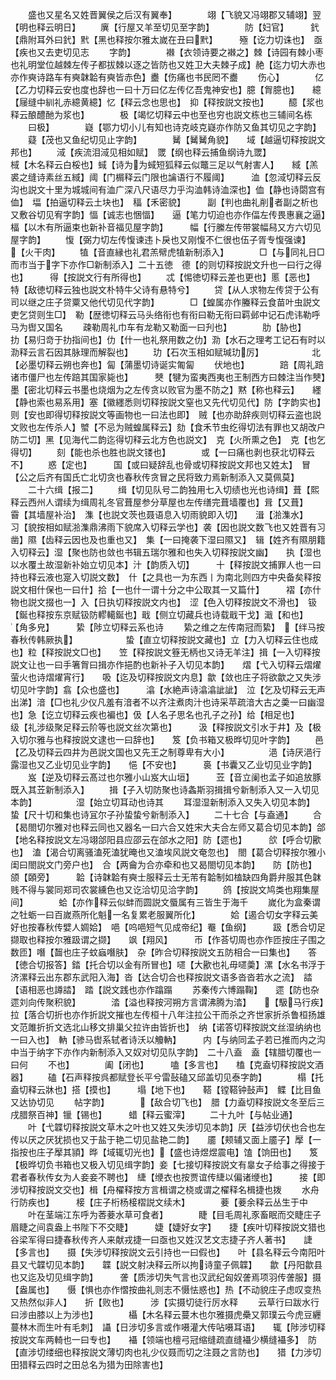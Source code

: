<!-- { "loadSidebar": true } -->
　　盛也又星名又姓晋翼侯之后汉有翼奉】　　　　翊【飞貌又冯翊郡又辅翊】翌【明也释云明日】
　　廙【行屋又羊至切见至字韵】　　　　防【妇官】　　　釴【鼎附耳外曰釴】黓【黑也释按尔雅太嵗在丑曰黓】　　　殛【讫力切诛也】　亟【疾也又去吏切见志
　　字韵】　　　　襋【衣领诗要之襋之】棘【诗园有棘小枣也礼明堂位越棘左传子都拔棘以逐之皆防也又姓卫大夫棘子成】赩【迄力切大赤也亦作奭诗路车有奭韎韐有奭皆赤色】衋【伤痛也书民罔不衋
　　伤心】　　　　亿【乙力切释云安也度也辞也一曰十万曰亿左传亿吾鬼神安也】臆【胷臆也】　　繶【屦缝中紃礼赤繶黄繶】忆【释云念也思也】　抑【释按説文按也】
　　醷【浆也释云酿醴酏为浆也】　　　　极【竭忆切释云中也至也穷也説文栋也三辅间名栋
　　曰极】　　　　嶷【鄂力切小儿有知也诗克岐克嶷亦作防又鱼其切见之字韵】
　　薿【茂也又鱼纪切见止字韵】　　　　觺【觺觺角貌】　　域【越逼切释按説文邦也】
　　淢【疾流泪淢见相如赋】　罭【纲也释云捕鱼纲诗九罭】　　　　　　棫【木名释云白桵也】蜮【诗为为蜮短狐释云似鼈三足以气射害人】　　緎【羔裘之缝诗素丝五緎】阈【门榍释云门限也讑语行不履阈】　　　洫【忽淢切释云反沟也説文十里为城城间有洫广深八尺语尽力乎沟洫韩诗洫深也】侐【静也诗閟宫有侐】　堛【拍逼切释云土块也】　稫【禾密貌】　　　副【判也曲礼削者副之析也又敷谷切见宥字韵】愊【诚志也悃愊】　　逼【笔力切迫也亦作偪左传畏惠襄之逼】楅【以木有所逼束也新补音福见屋字韵】　　　幅【行縢左传带裳幅舄又方六切见屋字韵】
　　愎【弼力切左传愎谏违卜戾也又刚愎不仁很也伍子胥专愎强谏】　　　　【火干肉】
　　犆【音直縁也礼君羔幦虎犆新制添入】　　　　□【与同礼日□而市当于字下亦作□新制添入】二十五徳　德【的则切释按説文升也一曰行之得也】　　　得【按説文行有所得也】
　　忒【惕徳切释云差也更也】慝【恶也】　　　　特【敌徳切释云独也説文朴特牛父诗有悬特兮】
　　贷【从人求物左传贷于公有司以继之庄子贷粟又他代切见代字韵】　　　　□【蝗属亦作螣释云食苗叶虫説文吏乞贷则生□】　勒【歴徳切释云马头络衔也有衔曰勒无衔曰羁邺中记石虎讳勒呼马为辔又国名
　　疎勒周礼巾车有龙勒又勒面一曰刋也】　　　　肋【胁也】　　　　扐【易归竒于扐指间也】仂【什一也礼祭用数之仂】泐【水石之理考工记石有时以泐释云言石因其脉理而解裂也】
　　玏【石次玉相如赋瑊玏厉】　　　　　　北【必墨切释云朔也奔也】匐【蒲墨切诗诞实匍匐
　　伏地也】　　　　踣【周礼踣诸市僵尸也左传踣其国家毙也】　　　僰【犍为蛮夷西夷也王制西方曰棘注当作僰】　墨【密北切释云书墨也烧烟为之左传贪以败官为墨不防之】黙【称也释云】　　纆【静也索也易系用】塞【徽纆悉则切释按説文窒也又先代切见代】防【字韵实也】　　则【安也即得切释按説文等画物也一曰法也即】　贼【也亦助辞疾则切释云盗也説文败也左传杀人】蠈【不忌为贼蝗属释云】劾【食禾节虫纥得切法有罪也又胡改户防二切】黑【见海代二韵迄得切释云北方色也説文】　克【火所熏之色】　克【也乞得切】
　　刻【能也杀也胜也説文镂也】　　　　或【一曰痛也剥也获北切释云不】
　　惑【定也】　　　国【或曰疑辞乱也骨或切释按説文邦也又姓太】　冒【公之后齐有国氏亡北切贪也春秋传贪冒之民将致力焉新制添入又莫佩莫】
　　二十六缉【报二】
　　缉【切见队号二韵独用七入切绩也光也诗缉】葺【熙释云西州人谓续为缉周礼冬官葺屋参分草屋也左传缮完葺墙覆也】咠【又葺】　　　霫【其墙屋补治】　潗【也説文茨也聂语息入切雨貌即入切】　　湒【湁潗水】　　习【貌按相如赋湁潗鼎沸雨下貌席入切释云学也】袭【因也説文数飞也又姓晋有习凿】隰【齿释云因也及也重也又】　集【一曰掩袭下湿曰隰又】　辑【姓齐有隰朋籍入切释云】湿【聚也防也敛也书辑五瑞尔雅和也失入切释按説文幽】　　执【湿也以水覆土故湿新补始立切见本】汁【韵质入切】　　　十【释按説文捕罪人也一曰持也释云液也寔入切説文数】　什【之具也一为东西丨为南北则四方中央备矣释按　説文相什保也一曰什】拾【一也什一谓十分之中公取其一又篇什】　　　褶【亦什物也説文掇也一】入【日执切释按説文内也】　涩【色入切释按説文不滑也】　钑【鋋也释按东京赋钑防轇轕鋋也】戢【侧立切藏兵也诗载戢干戈】濈【和也】　　　【角多皃】　　　絷【陟立切释云系也诗
　　絷之维之左传南冠而絷】　【绊马按春秋传韩厥执】　　　　　　蛰【直立切释按説文藏也】立【力入切释云住也成也】粒【释按説文□也】　　笠【释按説文簦无柄也又诗无羊注】揖【一入切释按説文让也一曰手箸胷曰揖亦作挹酌也新补子入切见本韵】　　熠【弋入切释云熠燿萤火也诗熠燿宵行】　　吸【迄及切释按説文内息】歙【敛也庄子将欲歙之又失涉切见叶字韵】翕【众也盛也】　　　潝【水絶声诗潝潝訿訿】　泣【乞及切释云无声出涕】湆【□也礼少仪凡羞有湆者不以齐注煮肉汁也诗采苹疏湆大古之羮一曰幽湿也】急【讫立切释云疾也褊也】伋【人名子思名也孔子之孙】给【相足也】　　　级【礼涉级聚足释云阶等也説文丝次第也】　　　汲【释按説文引水于井】及【极入切尔雅与也释按説文逮也一曰辞也】　　笈【负书箱又极晔切见叶字韵】
　　邑【乙及切释云四井为邑説文国也又先王之制尊卑有大小】　　　　　浥【诗厌浥行露湿也又乙业切见业字韵】　　悒【不安也】　　　裛【书囊又乙业切见业字韵】
　　岌【逆及切释云髙过也尔雅小山岌大山垣】　　　苙【音立阑也孟子如追放豚既入其苙新制添入】
　　揖【子入切防聚也诗螽斯羽揖揖兮新制添入又一入切见本韵】　　　　　湿【始立切耳动也诗其
　　耳湿湿新制添入又失入切见本韵】　　　　　蛰【尺十切和集也诗冝尔子孙蛰蛰兮新制添入】
　　二十七合【与盍通】
　　合【曷閤切尔雅对也释云同也又器名一曰六合又姓宋大夫合左师又葛合切见本韵】郃【地名释按説文左冯翊郃阳县应邵云在郃水之阳】防【遝也】　　　欱【呼合切歠也】　溘【渴合切离骚溘死溘犹晻也又溘埃风説文奄忽也】　閤【葛合切释按尔雅小闺曰閤説文门旁户也】　合【两龠为合亦牵和也又曷閤切见本韵】　　防【防也】　　　颌【頣旁】　　　韐【诗韎韐有奭士服释云士无芾有韐制如榼缺四角爵弁服其色韎贱不得与裳同郑司农裳纁色也又讫洽切见洽字韵】
　　鸽【按説文鸠类也翔集屋间】　　　　蛤【亦作释云似蚌而圆説文蜃属有三皆生于海千
　　嵗化为盒秦谓之牡蛎一曰百嵗燕所化魁一名复累老服翼所化】　　　　姶【遏合切女字释云美好也按春秋传嬖人婤姶】　唈【呜唈短气见成帝纪】罨【鱼纲】　　　趿【悉合切足撷取也释按尔雅趿谓之撷】　　飒【翔风】　　　帀【作荅切周也亦作匝按庄子围之数匝】噆【齧也庄子蚊蝱噆肤】　杂【昨合切释按説文五防相合一曰集也】　　答【徳合切报答】錔【托合切以金有所冒也】嚃【大歠也礼毋嚃羮】漯【水名书浮于济漯释云出东郡东武阳入海】沓【达合切合也释按説文语多沓沓若水之流】　誻【语相恶也譐誻】　踏【説文践也亦作蹹蹋
　　苏秦传六博蹋鞠】　　遝【防也杂遝刘向传聚积貌】　　　　涾【溢也释按河朔方言谓沸腾为涾】　　【馺马行疾】　拉【落合切折也亦作折説文摧也左传桓十八年注拉公干而杀之齐世家折杀鲁桓扬雄文范雎折折文选北山移文排巢父拉许由皆折也】　纳【诺答切释按説文丝湿纳纳也一曰入也】　軜【骖马辔系轼者诗沃以觼軜】　　　内【与纳同孟子若已推而内之沟中当于纳字下亦作内新制添入又奴对切见队字韵】　二十八盍　盍【辖腊切覆也一曰何
　　不也】　　　　阖【闭也】　　　嗑【多言也】　　榼【克盍切释按説文酒器】
　　磕【石声释按呉都赋登长平兮雷鼔磕又邱盖切见泰字韵】　　　　榻【托盍切释云牀也】搭【摸也】　　　塌【地下也】　　鞳【镗鞳钟鼔声】　鲽【比目鱼又达协切见
　　帖字韵】　　　　【敌合切飞也】　腊【力盍切释按説文冬至后三戌腊祭百神】镴【锡也】　　　蜡【释云蜜滓】
　　二十九叶【与帖业通】
　　叶【弋韘切释按説文草木之叶也又姓又失涉切见本韵】厌【益涉切伏也合也左传以厌之厌犹损也又于盐于艳二切见盐艳二韵】　　靥【颊辅又面上靥子】擪【一指按也庄子擪其頴】晔【域辄切光也】【盛也诗煜煜震电】馌【饷田也】　　笈【极晔切负书箱也又极入切见缉字韵】妾【七接切释按説文有辠女子给事之得接于君者春秋传女为人妾妾不聘也】　緁【缏衣也按贾谊传緁以偏诸缏也】　　　接【即涉切释按説文交也】楫【舟櫂释按方言楫谓之桡或谓之櫂释名楫捷也拨
　　水舟行防疾也】　　　椄【庄子桁杨椄槢説文续木】　　　　菨【菨余释云丛生于中
　　叶在茎端江东呼为莕菨水草可食者】　　　　睫【目毛周礼豕畜眠而交睫庄子眉睫之间袁盎上书陛下不交睫】　　　婕【婕好女字】　　捷【疾叶切释按説文猎也谷梁军得曰捷春秋传齐人来献戎捷一曰亟也又姓汉艺文志捷子齐人著书】　　誱【多言也】　　摄【失涉切释按説文云引持也一曰假也】　　叶【县名释云今南阳叶县又弋韘切见本韵】　　韘【説文射决释云所以拘诗童子佩韘】　　歙【丹阳歙县也又迄及切见缉字韵】　　　詟【质涉切失气言也汉武纪匈奴詟焉项羽传詟服】摄【盎属也】　　慑【惧也亦作慴按曲礼则志不慑怯惑也】热【不动貌庄子虑叹变热又热然似非人】　　折【败也】　　　涉【实摄切徒行厉水释
　　云草行曰跋水行曰涉由膝以上为涉也】　　　　欇【木名释云蔓木也尔雅摄虎櫐又郭璞云今虎豆纒蔓林木而生叶有毛刺】　讘【日涉切多言或作嗫灌大传呫嗫耳语】　　辄【陟涉切释按説文车两輢也一曰专也】　　襵【领端也檀弓冠缩缝疏直缝襵少横缝襵多】　防【直涉切缕细也释按説文薄切肉也礼少仪聂而切之注聂之言防也】　　猎【力涉切田猎释云四时之田总名为猎为田除害也】
